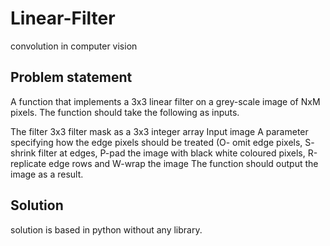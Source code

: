 # Linear-Filter
convolution in computer vision


## Problem statement
A function that implements a 3x3 linear filter on a grey-scale image of NxM pixels.  The function should take the following as inputs.

The filter 3x3 filter mask as a 3x3 integer array
Input image
A parameter specifying how the edge pixels should be treated (O- omit edge pixels, S- shrink filter at edges, P-pad the image with black white coloured pixels, R-replicate edge rows and W-wrap the image
The function should output the image as a result.

## Solution
solution is based in python without any library.
